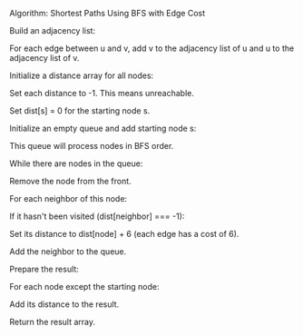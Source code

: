 Algorithm: Shortest Paths Using BFS with Edge Cost

Build an adjacency list:

For each edge between u and v, add v to the adjacency list of u and u to the adjacency list of v.

Initialize a distance array for all nodes:

Set each distance to -1. This means unreachable.

Set dist[s] = 0 for the starting node s.

Initialize an empty queue and add starting node s:

This queue will process nodes in BFS order.

While there are nodes in the queue:

Remove the node from the front.

For each neighbor of this node:

If it hasn't been visited (dist[neighbor] === -1):

Set its distance to dist[node] + 6 (each edge has a cost of 6).

Add the neighbor to the queue.

Prepare the result:

For each node except the starting node:

Add its distance to the result.

Return the result array.

